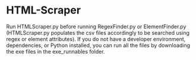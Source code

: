 # HTML-Scraper
Run HTMLScraper.py before running RegexFinder.py or ElementFinder.py (HTMLScraper.py populates the csv files accordingly to be searched using regex or element attributes). 
If you do not have a developer environment, dependencies, or Python installed, you can run all the files by downloading the exe files in the exe_runnables folder.
